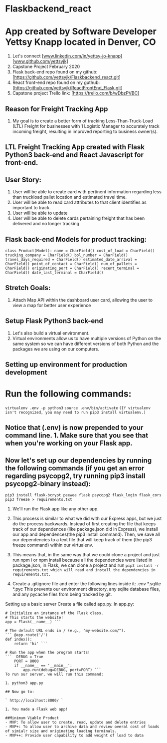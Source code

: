 # Flaskbackend_react
# App created by Software Developer Yettsy Knapp located in Denver, CO
1. Let's connect [www.linkedin.com/in/yettsy-jo-knapp] [www.github.com/yettsyjk]
1. Capstone Project February 2020
1. Flask back-end repo found on my github: [https://github.com/yettsyjk/Flaskbackend_react.git]
1. React front-end repo found on my guthub: [https://github.com/yettsyjk/ReactFrontEnd_Flask.git]
1. Capstone project Trello link: [https://trello.com/b/wDbzPVBC]

## Reason for Freight Tracking App
1. My goal is to create a better form of tracking Less-Than-Truck-Load (LTL) Freight for businesses with 1 Logistic Manager to accurately track incoming freight, resulting in improved reporting to business owner(s).
## LTL Freight Tracking App created with Flask Python3 back-end and React Javascript for front-end.
## 
## User Story:
1. User will be able to create card with pertinent information regarding less than truckload pallet location and estimated travel time.
1. User will be able to read card attributes to that client identifies as important to track.
1. User will be able to update 
1. User will be able to delete cards pertaining freight that has been delivered and no longer tracking
## Flask back-end Models for product tracking:
` class Product(Model):
    name = CharField()
    cost_of_load = CharField()
    trucking_company = CharField()
    bol_number = CharField()
    travel_days_required = CharField()
    estimated_date_arrival = CharField()
    point_of_contact = CharField()
    num_of_pallets = CharField()
    originating_port = CharField()
    recent_terminal = CharField()
    date_last_terminal = CharField() `

## Stretch Goals:
1. Attach Map API within the dashboard user card, allowing the user to view a map for better user experience

## Setup Flask Python3 back-end
1. Let's also build a virtual environment. 
1. Virtual environments allow us to have multiple versions of Python on the same system so we can have different versions of both Python and the packages we are using on our computers.

## Setting up environment for production development
# Run the following commands:
` virtualenv .env -p python3 `
` source .env/bin/activate `
` (If virtualenv isn't recognized, you may need to run pip3 install virtualenv.) `

## Notice that (.env) is now prepended to your command line. 1. Make sure that you see that when you're working on your Flask app.

## Now let's set up our dependencies by running the following commands (if you get an error regarding psycopg2, try running pip3 install psycopg2-binary instead):
``` pip3 install flask-bcrypt peewee flask psycopg2 flask_login flask_cors ```
``` pip3 freeze > requirements.txt ```
1. We'll run the Flask app like any other app.

1. This process is similar to what we did with our Express apps, but we just do the process backwards. Instead of first creating the file that keeps track of our dependences (like package.json did in Express), we install our app and dependences(the pip3 install command). Then, we save all our dependencies to a text file that will keep track of them (the pip3 freeze command) within our virtualenv.

1. This means that, in the same way that we could clone a project and just run npm i or npm install because all the dependencies were listed in package.json, in Flask, we can clone a project and run 
``` pip3 install -r requirements.txt which will read and install the dependencies in requirements.txt. ```

1. Create a .gitignore file and enter the following lines inside it:
.env
*.sqlite
*.pyc
This prevents our environment directory, any sqlite database files, and any pycache files from being tracked by git.

Setting up a basic server
Create a file called app.py.
In app.py:

``` from flask import Flask
# Initialize an instance of the Flask class.
# This starts the website!
app = Flask(__name__) ```

# The default URL ends in / (e.g., "my-website.com/").
``` @app.route('/')
def index():
    return 'hi' ```

# Run the app when the program starts!
```  DEBUG = True
    PORT = 8000
    if __name__ == '__main__':
        app.run(debug=DEBUG, port=PORT) ```
To run our server, we will run this command:

1. python3 app.py

## Now go to:

` http://localhost:8000/ `

1. You made a Flask web app!

##Minimum Viable Product
- MVP: To allow user to create, read, update and delete entries
- MVP+: To allow user to archive data and review overal cost of loads of simialr size and originating loading terminals.
- MVP++: Provide user capability to add weight of load to data
